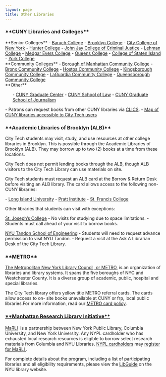 ```yaml
--- 
layout: page
title: Other Libraries
--- 
```

<div class="card-group">
<div class="card card-default">
<div class="card-heading">
<h3 class="card-title">
**CUNY Libraries and Colleges**
</h3>
</div>
<div>
<div class="card- body">
<div class="row">
<div class="col-md-4">
**Senior Colleges**
- <a href="https://library.baruch.cuny.edu/" target="_blank" >Baruch College</a>
- <a href="http://academic.brooklyn.cuny.edu/library/" target="_blank" >Brooklyn College</a>
- <a href="http://www.ccny.cuny.edu/library/" target="_blank" >City College of New York</a>
- <a href="http://library.hunter.cuny.edu/" target="_blank" >Hunter College</a>
- <a href="http://www.lib.jjay.cuny.edu/" target="_blank" >John Jay College of Criminal Justice</a>
- <a href="https://www.lehman.edu/library/" target="_blank" >Lehman College</a>
- <a href="http://www.mec.cuny.edu/library" target="_blank" >Medgar Evers College</a>
- <a href="http://www.qc.edu/Library/index.html" target="_blank" >Queens College</a>
- <a href="http://www.library.csi.cuny.edu/" target="_blank" >College of Staten Island</a>
- <a href="http://www.york.cuny.edu/library/" target="_blank" >York College</a></ul></ul>
</div>
<div class="col-md-4">
**Community Colleges**
- <a href="http://lib1.bmcc.cuny.edu/lib/" target="_blank" >Borough of Manhattan Community College</a>
- <a href="http://www.bcc.cuny.edu/library/" target="_blank" >Bronx Community College</a>
- <a href="http://www.hostos.cuny.edu/library/index.htm" target="_blank" >Hostos Community College</a>
- <a href="https://www.kbcc.cuny.edu/kcclibrary/Homepage.html" target="_blank" >Kingsborough Community College</a>
- <a href="http://www.lagcc.cuny.edu/library/" target="_blank" >LaGuardia Community College</a>
- <a href="http://www.qcc.cuny.edu/library/" target="_blank" >Queensborough Community College</a></ul></ul>
 </div>
<div class="col-md-4">
**Other**<ul>- <a href="http://library.gc.cuny.edu/" target="_blank" >CUNY Graduate Center</a>
- <a href="http://www.law.cuny.edu/library/" target="_blank" >CUNY School of Law</a>
- <a href="http://www.journalism.cuny.edu/research- center/" target="_blank" >CUNY Graduate School of Journalism</font></a></ul>
</div> 
</div>
<div class="col-md-12">
- Patrons can request books from other CUNY libraries via <a href="https://library.citytech.cuny.edu/help/how/clics.php" >CLICS</a>.
- <a href="https://kokomoto.carto.com/builder/7f1a1151- 7e8e- 4044- aab4- b068d2c6695b/embed" >Map of CUNY libraries accessible to City Tech users</a>
</div>
</div>
</div>
</div>
</div> 
<div class="card-group">
<div class="card card-default">
<div class="card-heading">
<h4 class="card-title">
<h3>**Academic Libraries of Brooklyn (ALB)**</h3>
</h4>
</div>
<div>
<div class="card- body">
<p>City Tech students may visit, study, and use resources at other college libraries in Brooklyn. This is possible through the Academic Libraries of Brooklyn (ALB). They may borrow up to two (2) books at a time from these locations.</p>
<p>City Tech does not permit lending books through the ALB, though ALB visitors to the City Tech Library can use materials on site.</p>
<p>City Tech students must request an ALB card at the Borrow & Return Desk before visiting an ALB library. The card allows access to the following non- CUNY libraries:</p>
- <a href="https://www.liu.edu/Brooklyn/Brooklyn- Campus- Library" >Long Island University</a>
- <a href="http://library.pratt.edu/" >Pratt Institute</a>
- <a href="http://library.sfc.edu/" >St. Francis College</a>
<p>Other libraries that students can visit with exceptions:</p>
<p><a href="https://www.sjcny.edu/libraries" >St. Joseph’s College</a>
- No visits for studying due to space limitations.
- Students must call ahead of your visit to borrow books.
</p>
<p><a href="https://library.nyu.edu/locations/bern- dibner- library/" >NYU Tandon School of Engineering</a>
- Students will need to request advance permission to visit NYU Tandon.
- Request a visit at the Ask A Librarian Desk of the City Tech Library.
</p>
<div>
</div>
</div>
</div> 
 <div class="card-group">
  <div class="card card-default">
    <div class="card-heading">
      <h4 class="card-title">
<h3>**METRO**</h3>
      </h4>
    </div>
    <div id="METRO" class="card">
      <div class="card- body"><p><a href="http://www.metro.org/" target="_blank" >The Metropolitan New York Library Council, or METRO</a>, is an organization of libraries and library systems. It spans the five boroughs of NYC and Westchester County. It is a diverse group of academic, public, hospital and special libraries.</p>
<p>The City Tech library offers yellow title METRO referral cards. The cards allow access to on- site books unavailable at CUNY or frp, local public libraries.For more information, read our&nbsp;<a href="http://library.citytech.cuny.edu/policies/access/metrocard.php" https://library.nyu.edu/locations/bern- dibner- library/>METRO card policy</a>.</p></div>
    </div>
  </div>
</div> 

 <div class="card-group">
  <div class="card card-default">
    <div class="card-heading">
      <h4 class="card-title">
        <a data- toggle="collapse" href="#MARLI"><h3>**Manhattan Research Library Initiative**</h3></a>
      </h4>
    </div>
    <div id="MARLI" class="card- collapse collapse in">
      <div class="card- body"><p><a href="http://www.nypl.org/help/finding- things/MaRLI" target="_blank" >MaRLI</a>&nbsp; is a partnership between New York Public Library, Columbia University, and New York University. Any NYPL cardholder who has exhausted local research resources is eligible to borrow select research materials from Columbia and NYU Libraries. <a href="http://www.nypl.org/help/library- card" target="_blank" >NYPL cardholders</a> may <a href="http://www.nypl.org/MaRLI- application" target="_blank" >register for MaRLI&nbsp;</a>.</p>
<p>For complete details about the program, including a list of participating libraries and all eligibility requirements, please view the&nbsp;<a href="http://marli.libguides.com/content.php?pid=194135&amp;sid=1627106" target="_blank" >LibGuide</a>&nbsp;on the NYU library website.</p>
</div>
    </div>
  </div>
</div> 
